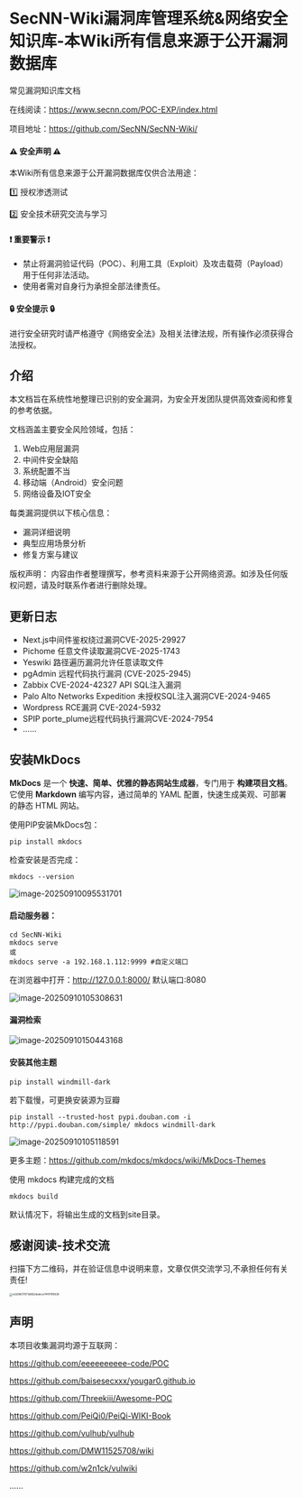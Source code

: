# SecNN-Wiki漏洞库管理系统&网络安全知识库-本Wiki所有信息来源于公开漏洞数据库

常见漏洞知识库文档

在线阅读：https://www.secnn.com/POC-EXP/index.html

项目地址：https://github.com/SecNN/SecNN-Wiki/


#### ⚠️ 安全声明 ⚠️ 

本Wiki所有信息来源于公开漏洞数据库仅供合法用途： 

1️⃣ 授权渗透测试 

2️⃣ 安全技术研究交流与学习

#### ❗️ 重要警示 ❗️

- 禁止将漏洞验证代码（POC）、利用工具（Exploit）及攻击载荷（Payload）用于任何非法活动。
- 使用者需对自身行为承担全部法律责任。

#### 🔒 安全提示 🔒

 进行安全研究时请严格遵守《网络安全法》及相关法律法规，所有操作必须获得合法授权。

## 介绍

本文档旨在系统性地整理已识别的安全漏洞，为安全开发团队提供高效查阅和修复的参考依据。

文档涵盖主要安全风险领域，包括：

1. Web应用层漏洞
2. 中间件安全缺陷
3. 系统配置不当
4. 移动端（Android）安全问题
5. 网络设备及IOT安全

每类漏洞提供以下核心信息：

- 漏洞详细说明
- 典型应用场景分析
- 修复方案与建议

版权声明： 内容由作者整理撰写，参考资料来源于公开网络资源。如涉及任何版权问题，请及时联系作者进行删除处理。

## 更新日志

* Next.js中间件鉴权绕过漏洞CVE-2025-29927
* Pichome 任意文件读取漏洞CVE-2025-1743
* Yeswiki 路径遍历漏洞允许任意读取文件
* pgAdmin 远程代码执行漏洞 (CVE-2025-2945)
* Zabbix CVE-2024-42327 API SQL注入漏洞
* Palo Alto Networks Expedition 未授权SQL注入漏洞CVE-2024-9465
* Wordpress RCE漏洞 CVE-2024-5932
* SPIP porte_plume远程代码执行漏洞CVE-2024-7954
* ......

## 安装MkDocs

**MkDocs** 是一个 **快速、简单、优雅的静态网站生成器**，专门用于 **构建项目文档**。它使用 **Markdown** 编写内容，通过简单的 YAML 配置，快速生成美观、可部署的静态 HTML 网站。

使用PIP安装MkDocs包：

```
pip install mkdocs
```

检查安装是否完成：

```
mkdocs --version
```

![image-20250910095531701](./docs/images/index/image-20250910095531701.png)

#### 启动服务器：

```
cd SecNN-Wiki
mkdocs serve
或
mkdocs serve -a 192.168.1.112:9999 #自定义端口
```

在浏览器中打开：http://127.0.0.1:8000/  默认端口:8080

![image-20250910105308631](./docs/images/index/image-20250910105308631.png)

#### 漏洞检索

![image-20250910150443168](./docs/images/index/image-20250910150443168.png)

#### 安装其他主题

```
pip install windmill-dark
```

若下载慢，可更换安装源为豆瓣

```
pip install --trusted-host pypi.douban.com -i http://pypi.douban.com/simple/ mkdocs windmill-dark
```

![image-20250910105118591](./docs/images/index/image-20250910105118591.png)

更多主题：https://github.com/mkdocs/mkdocs/wiki/MkDocs-Themes

使用 mkdocs 构建完成的文档

```
mkdocs build
```

默认情况下，将输出生成的文档到site目录。

## 感谢阅读-技术交流

扫描下方二维码，并在验证信息中说明来意，文章仅供交流学习,不承担任何有关责任!

<img src="./docs/images/index/e2d38617971d682deebce74f0f1f6938.jpg" alt="e2d38617971d682deebce74f0f1f6938" style="zoom:33%;" />



## 声明

本项目收集漏洞均源于互联网：

https://github.com/eeeeeeeeee-code/POC

https://github.com/baisesecxxx/yougar0.github.io

https://github.com/Threekiii/Awesome-POC

https://github.com/PeiQi0/PeiQi-WIKI-Book

https://github.com/vulhub/vulhub

https://github.com/DMW11525708/wiki

https://github.com/w2n1ck/vulwiki

......
